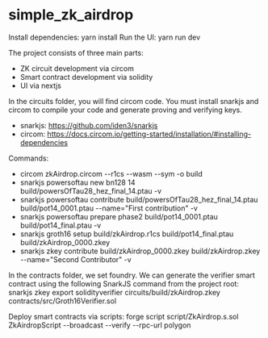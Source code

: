 # simple_zk_airdrop


Install dependencies: yarn install
Run the UI: yarn run dev

The project consists of three main parts:
* ZK circuit development via circom
* Smart contract development via solidity
* UI via nextjs

In the circuits folder, you will find circom code. 
You must install snarkjs and circom to compile your code and generate proving and verifying keys. 
* snarkjs: https://github.com/iden3/snarkjs
* circom: https://docs.circom.io/getting-started/installation/#installing-dependencies

Commands: 
- circom zkAirdrop.circom --r1cs --wasm --sym -o build
- snarkjs powersoftau new bn128 14 build/powersOfTau28_hez_final_14.ptau -v
- snarkjs powersoftau contribute build/powersOfTau28_hez_final_14.ptau build/pot14_0001.ptau --name="First contribution" -v
- snarkjs powersoftau prepare phase2 build/pot14_0001.ptau build/pot14_final.ptau -v
- snarkjs groth16 setup build/zkAirdrop.r1cs build/pot14_final.ptau build/zkAirdrop_0000.zkey
- snarkjs zkey contribute build/zkAirdrop_0000.zkey build/zkAirdrop.zkey --name="Second Contributor" -v

In the contracts folder, we set foundry.
We can generate the verifier smart contract using the following SnarkJS command from the project root: snarkjs zkey export solidityverifier circuits/build/zkAirdrop.zkey contracts/src/Groth16Verifier.sol

Deploy smart contracts via scripts:  forge script script/ZkAirdrop.s.sol ZkAirdropScript --broadcast --verify --rpc-url polygon
